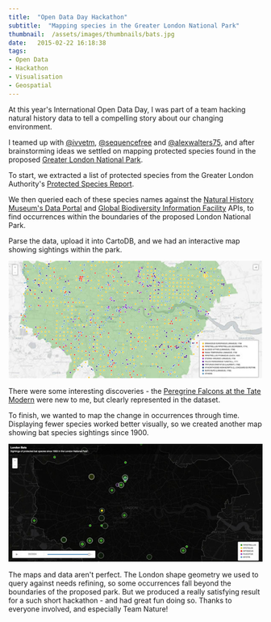 ```yaml
---
title:  "Open Data Day Hackathon"
subtitle:  "Mapping species in the Greater London National Park"
thumbnail:  /assets/images/thumbnails/bats.jpg
date:   2015-02-22 16:18:38
tags:
- Open Data
- Hackathon
- Visualisation
- Geospatial
---
```


At this year's International Open Data Day, I was part of a team hacking natural history data to tell a compelling story about our changing environment.
 
 
 
 

I teamed up with <a target="_blank" rel="nofollow" href="https://twitter.com/ivvetm">@ivvetm</a>, <a target="_blank" rel="nofollow" href="https://twitter.com/sequencefree">@sequencefree</a> and <a target="_blank" rel="nofollow" href="https://twitter.com/alexwalters75">@alexwalters75</a>, and after brainstorming ideas we settled on mapping protected species found in the proposed <a target="_blank" rel="nofollow" href="http://www.greaterlondonnationalpark.org.uk">Greater London National Park</a>.

To start, we extracted a list of protected species from the Greater London Authority's <a target="_blank" rel="nofollow" href="http://legacy.london.gov.uk/mayor/environment/biodiversity/docs/protected_species_in_london.pdf">Protected Species Report</a>.

We then queried each of these species names against the <a target="_blank" rel="nofollow" href="http://data.nhm.ac.uk/">Natural History Museum's Data Portal</a> and <a target="_blank" rel="nofollow" href="http://www.gbif.org/">Global Biodiversity Information Facility</a> APIs, to find occurrences within the boundaries of the proposed London National Park. 

Parse the data, upload it into CartoDB, and we had an interactive map showing sightings within the park.     

<a href="/opendataday/species.html" target="_blank">
    <img src="/assets/images/posts/140222-specimen-map.jpg" title="London National Park Specimen Map" />
</a>

There were some interesting discoveries - the <a href="http://www.wwww.rspb.org.uk/discoverandenjoynature/seenature/datewithnature/146957-peregrines-at-the-tate-modern">Peregrine Falcons at the Tate Modern</a> were new to me, but clearly represented in the dataset.

To finish, we wanted to map the change in occurrences through time.  Displaying fewer species worked better visually, so we created another map showing bat species sightings since 1900.

<a href="/opendataday/bats.html" target="_blank">
    <img src="/assets/images/posts/140222-bats-map.jpg" title="London National Park Bats since 1900" />
</a>

The maps and data aren't perfect.  The London shape geometry we used to query against needs refining, so some occurrences fall beyond the boundaries of the proposed park.  But we produced a really satisfying result for a such short hackathon - and had great fun doing so. Thanks to everyone involved, and especially Team Nature!



